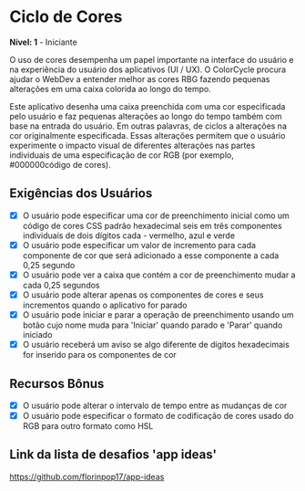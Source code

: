 # Ciclo de Cores

**Nível: 1** - Iniciante

O uso de cores desempenha um papel importante na interface do usuário e na experiência do usuário dos aplicativos (UI / UX). O ColorCycle procura ajudar o WebDev a entender melhor as cores RBG fazendo pequenas alterações em uma caixa colorida ao longo do tempo.

Este aplicativo desenha uma caixa preenchida com uma cor especificada pelo usuário e faz pequenas alterações ao longo do tempo também com base na entrada do usuário. Em outras palavras, de ciclos a alterações na cor originalmente especificada. Essas alterações permitem que o usuário experimente o impacto visual de diferentes alterações nas partes individuais de uma especificação de cor RGB (por exemplo, #000000código de cores).

## Exigências dos Usuários

- [x] O usuário pode especificar uma cor de preenchimento inicial como um código de cores CSS padrão hexadecimal seis em três componentes individuais de dois dígitos cada - vermelho, azul e verde
- [x] O usuário pode especificar um valor de incremento para cada componente de cor que será adicionado a esse componente a cada 0,25 segundo
- [x] O usuário pode ver a caixa que contém a cor de preenchimento mudar a cada 0,25 segundos
- [x] O usuário pode alterar apenas os componentes de cores e seus incrementos quando o aplicativo for parado
- [x] O usuário pode iniciar e parar a operação de preenchimento usando um botão cujo nome muda para 'Iniciar' quando parado e 'Parar' quando iniciado
- [x] O usuário receberá um aviso se algo diferente de dígitos hexadecimais for inserido para os componentes de cor

## Recursos Bônus

- [x] O usuário pode alterar o intervalo de tempo entre as mudanças de cor
- [x] O usuário pode especificar o formato de codificação de cores usado do RGB para outro formato como HSL

## Link da lista de desafios 'app ideas'

https://github.com/florinpop17/app-ideas
